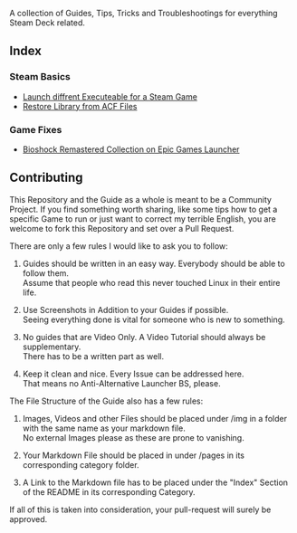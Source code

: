 A collection of Guides, Tips, Tricks and Troubleshootings for everything Steam Deck related.



## Index

### Steam Basics
* [Launch diffrent Executeable for a Steam Game](https://steamdeck.guide/pages/launch_diffrent_executable.html)
* [Restore Library from ACF Files](https://steamdeck.guide/pages/restore-library-from-acf.html)

### Game Fixes
* [Bioshock Remastered Collection on Epic Games Launcher](https://steamdeck.guide/pages/game-fixes/bioshock-remasterd-epic.html)



## Contributing

This Repository and the Guide as a whole is meant to be a Community Project.
If you find something worth sharing, like some tips how to get a specific Game to run or just want to correct my terrible English, you are welcome to fork this Repository and set over a Pull Request.

There are only a few rules I would like to ask you to follow:

1.  Guides should be written in an easy way. Everybody should be able to follow them.  
Assume that people who read this never touched Linux in their entire life.

2. Use Screenshots in Addition to your Guides if possible.  
Seeing everything done is vital for someone who is new to something.

3. No guides that are Video Only. A Video Tutorial should always be supplementary.  
There has to be a written part as well.

4. Keep it clean and nice. Every Issue can be addressed here.  
That means no Anti-Alternative Launcher BS, please.


The File Structure of the Guide also has a few rules:

1. Images, Videos and other Files should be placed under /img in a folder with the same name as your markdown file.  
No external Images please as these are prone to vanishing.

2. Your Markdown File should be placed in under /pages in its corresponding category folder.

3. A Link to the Markdown file has to be placed under the "Index" Section of the README in its corresponding Category.

If all of this is taken into consideration, your pull-request will surely be approved.
